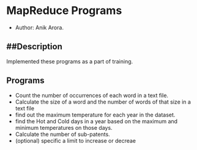MapReduce Programs
======================
+ Author: Anik Arora.

##Description
-----------
Implemented these programs as a part of training. 

## Programs
+ Count the number of occurrences of each word in a text file.
+ Calculate the size of a word and the number of words of that size in a text file
+ find out the maximum temperature for each year in the dataset.
+ find the Hot and Cold days in a year based on the maximum and minimum temperatures on those days.
+ Calculate the number of sub-patents.
+ (optional) specific a limit to increase or decreae
